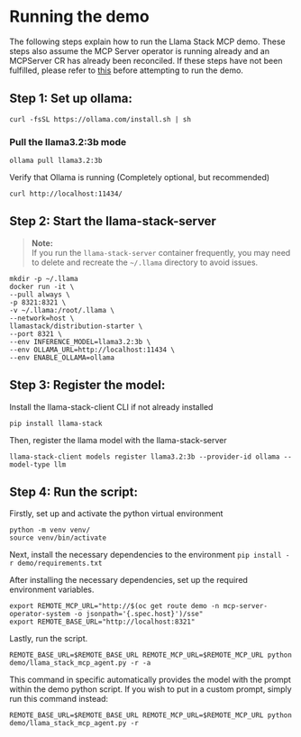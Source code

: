 # Running the demo

The following steps explain how to run the Llama Stack MCP demo. These steps also assume the MCP Server operator is running already and an MCPServer CR has already been reconciled. If these steps have not been fulfilled, please refer to [this](../README.md) before attempting to run the demo.

## Step 1: Set up ollama:
```
curl -fsSL https://ollama.com/install.sh | sh
```

### Pull the llama3.2:3b mode
```
ollama pull llama3.2:3b
```

 Verify that Ollama is running (Completely optional, but recommended)

```
curl http://localhost:11434/
```

## Step 2: Start the llama-stack-server

> **Note:**  
> If you run the `llama-stack-server` container frequently, you may need to delete and recreate the `~/.llama` directory to avoid issues.

```
mkdir -p ~/.llama
docker run -it \
--pull always \
-p 8321:8321 \
-v ~/.llama:/root/.llama \
--network=host \
llamastack/distribution-starter \
--port 8321 \
--env INFERENCE_MODEL=llama3.2:3b \
--env OLLAMA_URL=http://localhost:11434 \
--env ENABLE_OLLAMA=ollama
```

## Step 3: Register the model:

 Install the llama-stack-client CLI if not already installed
```
pip install llama-stack
```

Then, register the llama model with the llama-stack-server
```
llama-stack-client models register llama3.2:3b --provider-id ollama --model-type llm
```

## Step 4: Run the script:

Firstly, set up and activate the python virtual environment
```
python -m venv venv/
source venv/bin/activate
```

Next, install the necessary dependencies to the environment
`pip install -r demo/requirements.txt`


After installing the necessary dependencies, set up the required environment variables.
```
export REMOTE_MCP_URL="http://$(oc get route demo -n mcp-server-operator-system -o jsonpath='{.spec.host}')/sse"
export REMOTE_BASE_URL="http://localhost:8321"
```

Lastly, run the script.
```
REMOTE_BASE_URL=$REMOTE_BASE_URL REMOTE_MCP_URL=$REMOTE_MCP_URL python demo/llama_stack_mcp_agent.py -r -a
```

This command in specific automatically provides the model with the prompt within the demo python script. If you wish to put in a custom prompt, simply run this command instead:
```
REMOTE_BASE_URL=$REMOTE_BASE_URL REMOTE_MCP_URL=$REMOTE_MCP_URL python demo/llama_stack_mcp_agent.py -r
```